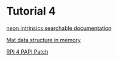 # Tutorial 4

[neon intrinsics searchable documentation](https://developer.arm.com/architectures/instruction-sets/intrinsics/#f:@navigationhierarchiessimdisa=[Neon])

[Mat data structure in memory](https://github.com/opencv/opencv/issues/8304)

[RPi 4 PAPI Patch](https://github.com/cothan/PAPI_ARMv8_Cortex_A72/tree/main)
